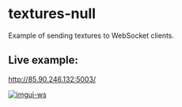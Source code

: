 # textures-null

Example of sending textures to WebSocket clients.

## Live example:

http://85.90.246.132:5003/

<a href="https://i.imgur.com/YNSA7YW.png" target="_blank">![imgui-ws](https://i.imgur.com/YNSA7YW.png)</a>

